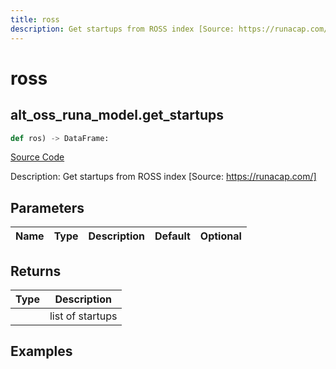 ```yaml
---
title: ross
description: Get startups from ROSS index [Source: https://runacap.com/]
---
```

# ross

## alt_oss_runa_model.get_startups

```python
def ros) -> DataFrame:
```
[Source Code](https://github.com/OpenBB-finance/OpenBBTerminal/tree/main/openbb_terminal/alternative/oss/runa_model.py#L102)

Description: Get startups from ROSS index [Source: https://runacap.com/]

## Parameters

| Name | Type | Description | Default | Optional |
| ---- | ---- | ----------- | ------- | -------- |

## Returns

| Type | Description |
| ---- | ----------- |
|  | list of startups |

## Examples

